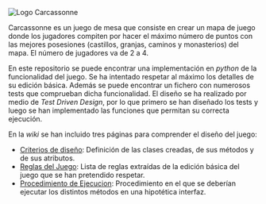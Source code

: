 ![Logo Carcassonne](http://gamefindr.co/wp-content/uploads/2015/03/LOGO-CARCASSONNE-1280x420.jpg "Logo Carcassonne")

Carcassonne es un juego de mesa que consiste en crear un mapa de juego donde los jugadores compiten por hacer el máximo número de puntos con las mejores posesiones (castillos, granjas, caminos y monasterios) del mapa. El número de jugadores va de 2 a 4.

En este repositorio se puede encontrar una implementación en _python_ de la funcionalidad del juego. Se ha intentado respetar al máximo los detalles de su edición básica. Además se puede encontrar un fichero con numerosos tests que comprueban dicha funcionalidad. El diseño se ha realizado por medio de _Test Driven Design_, por lo que primero se han diseñado los tests y luego se han implementado las funciones que permitan su correcta ejecución.

En la _wiki_ se han incluido tres páginas para comprender el diseño del juego:

* [Criterios de diseño](https://github.com/vbotas/PracticaFinal-ISI/wiki/Criterios-de-dise%C3%B1o): Definición de las clases creadas, de sus métodos y de sus atributos.
* [Reglas del Juego](https://github.com/vbotas/PracticaFinal-ISI/wiki/Reglas-del-Juego): Lista de reglas extraídas de la edición básica del juego que se han pretendido respetar.
*  [Procedimiento de Ejecucion](https://github.com/vbotas/PracticaFinal-ISI/wiki/Procedimiento-de-ejecuci%C3%B3n): Procedimiento en el que se deberían ejecutar los distintos métodos en una hipotética interfaz.
